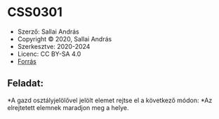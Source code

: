 # CSS0301
* Szerző: Sallai András  
* Copyright © 2020, Sallai András  
* Szerkesztve: 2020-2024  
* Licenc: CC BY-SA 4.0  
* [Forrás](https://szit.hu/doku.php?id=oktatas:web:feladatok:css#feladat_0301)

## Feladat:

*A gazd osztályjelölővel jelölt elemet rejtse el a következő módon:
*Az elrejtetett elemnek maradjon meg a helye.

